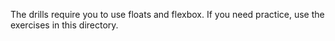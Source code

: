 The drills require you to use floats and flexbox. If you need practice, use the exercises in this directory.
